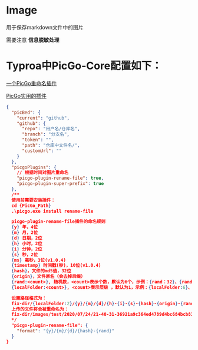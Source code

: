 # Image

用于保存markdown文件中的图片

需要注意  **信息脱敏处理**

# Typroa中PicGo-Core配置如下：

[一个PicGo重命名插件](https://github.com/liuwave/picgo-plugin-rename-file)

[PicGo实用的插件](https://blog.csdn.net/weixin_45118180/article/details/119215202)

```json
{
  "picBed": {
    "current": "github",
    "github": {
      "repo": "用户名/仓库名",
      "branch": "分支名",
      "token": "",
      "path": "仓库中文件名/",
      "customUrl": ""
    }
  },
  "picgoPlugins": {
    // 根据时间对图片重命名
    "picgo-plugin-rename-file": true,
    "picgo-plugin-super-prefix": true
  },
  /**
  使用前需要安装插件：
  cd {PicGo_Path}
  .\picgo.exe install rename-file

  picgo-plugin-rename-file插件的命名规则
  {y} 年，4位
  {m} 月，2位
  {d} 日期，2位
  {h} 小时，2位
  {i} 分钟，2位
  {s} 秒，2位
  {ms} 毫秒，3位(v1.0.4)
  {timestamp} 时间戳(秒)，10位(v1.0.4)
  {hash}，文件的md5值，32位
  {origin}，文件原名（会去掉后缀）
  {rand:<count>}, 随机数，<count>表示个数，默认为6个，示例：{rand：32}、{rand}
  {localFolder:<count>}, <count>表示层级 ，默认为1，示例：{localFolder:6}、{localFolder}

  设置路径格式为：
  fix-dir/{localFolder:2}/{y}/{m}/{d}/{h}-{i}-{s}-{hash}-{origin}-{rand:6}
  上传的文件将会被重命名为：
  fix-dir/images/test/2020/07/24/21-40-31-36921a9c364ed4789d4bc684bcb81d62-localImage-fa2c97.jpg
  */
  "picgo-plugin-rename-file": {
    "format": "{y}/{m}/{d}/{hash}-{rand}"
  }
}
```
